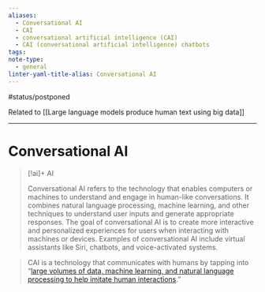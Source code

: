 ```yaml
---
aliases:
  - Conversational AI
  - CAI
  - conversational artificial intelligence (CAI)
  - CAI (conversational artificial intelligence) chatbots
tags: 
note-type:
  - general
linter-yaml-title-alias: Conversational AI
---
```


#status/postponed

Related to [[Large language models produce human text using big data]]

---

# Conversational AI

> [!ai]+ AI
>
> Conversational AI refers to the technology that enables computers or machines to understand and engage in human-like conversations. It combines natural language processing, machine learning, and other techniques to understand user inputs and generate appropriate responses. The goal of conversational AI is to create more interactive and personalized experiences for users when interacting with machines or devices. Examples of conversational AI include virtual assistants like Siri, chatbots, and voice-activated systems.

> CAI is a technology that communicates with humans by tapping into “[large volumes of data, machine learning, and natural language processing to help imitate human interactions](https://www.ibm.com/topics/conversational-ai).”